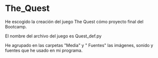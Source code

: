 
# The_Quest

He escogido la creación del juego The Quest cómo proyecto final del Bootcamp.

El nombre del archivo del juego es Quest_def.py

He agrupado en las carpetas "Media" y " Fuentes" las imágenes, sonido y fuentes que he usado en mi programa.

